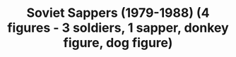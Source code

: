 ---
layout: product
title: "Soviet Sappers (1979-1988) (4 figures - 3 soldiers, 1 sapper, donkey figure, dog figure)"
price: "TBA" 
desc: "Maketa"
img_path: "/assets/img/ICM 35031.webp"
brand: "N/A"
available: false
special_offer: false
new: false
soon: false
cat: "010000"
subcat: "013600"
subsubcat: "0N/A"
sifra: "ICM 35031"
popular: false
spec: false
---